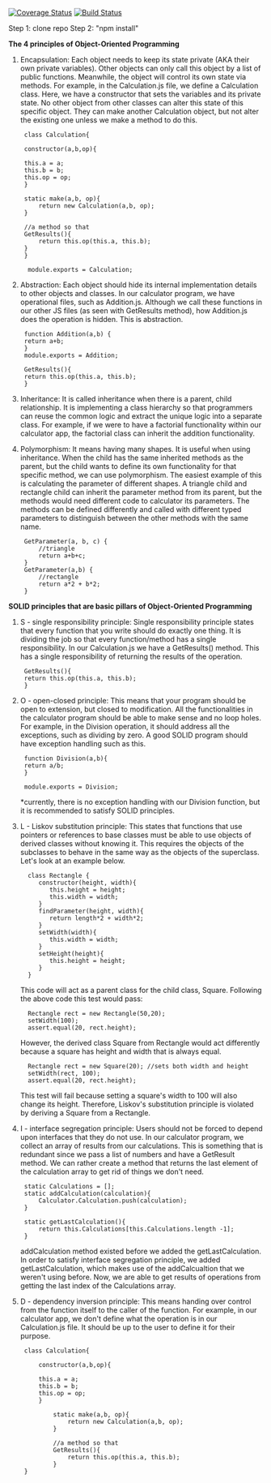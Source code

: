 [![Coverage Status](https://coveralls.io/repos/github/soojinahn/is219-calculator/badge.svg?branch=main)](https://coveralls.io/github/soojinahn/is219-calculator?branch=main)
[![Build Status](https://travis-ci.org/soojinahn/is219-calculator.svg?branch=main)](https://travis-ci.org/soojinahn/is219-calculator)

Step 1: clone repo
Step 2: "npm install"

**The 4 principles of Object-Oriented Programming**
1. Encapsulation: 
   Each object needs to keep its state private (AKA their own private variables). Other objects can only call this object by a list of public functions. Meanwhile, the object will control its own state via methods.
   For example, in the Calculation.js file, we define a Calculation class. Here, we have a constructor that sets the variables and its private state. No other object from other classes can alter this state of this specific object. They can make another Calculation object, but not alter the existing one unless we make a method to do this. 
   
        class Calculation{
    
        constructor(a,b,op){
    
        this.a = a;
        this.b = b;
        this.op = op;
        }
    
        static make(a,b, op){
            return new Calculation(a,b, op);
        }
    
        //a method so that
        GetResults(){
            return this.op(this.a, this.b);
        }
        }

         module.exports = Calculation;

2. Abstraction:
    Each object should hide its internal implementation details to other objects and classes. In our calculator program, we have operational files, such as Addition.js. Although we call these functions in our other JS files (as seen with GetResults method), how Addition.js does the operation is hidden. This is abstraction.
   
        function Addition(a,b) {
        return a+b;
        }
        module.exports = Addition;
    
        GetResults(){
        return this.op(this.a, this.b);
        }


3. Inheritance:
    It is called inheritance when there is a parent, child relationship. It is implementing a class hierarchy so that programmers can reuse the common logic and extract the unique logic into a separate class. For example, if we were to have a factorial functionality within our calculator app, the factorial class can inherit the addition functionality. 


4. Polymorphism:
    It means having many shapes. It is useful when using inheritance. When the child has the same inherited methods as the parent, but the child wants to define its own functionality for that specific method, we can use polymorphism. The easiest example of this is calculating the parameter of different shapes. A triangle child and rectangle child can inherit the parameter method from its parent, but the methods would need different code to calculator its parameters. The methods can be defined differently and called with different typed parameters to distinguish between the other methods with the same name.
       
        GetParameter(a, b, c) {
            //triangle
            return a+b+c;
        }
        GetParameter(a,b) {
            //rectangle
            return a*2 + b*2;
        }


**SOLID principles that are basic pillars of Object-Oriented Programming**
1. S - single responsibility principle:
   Single responsibility principle states that every function that you write should do exactly one thing. It is dividing the job so that every function/method has a single responsibility. In our Calculation.js we have a GetResults() method. This has a single responsibility of returning the results of the operation.

        GetResults(){
        return this.op(this.a, this.b);
        }


2. O - open-closed principle: 
   This means that your program should be open to extension, but closed to modification. All the functionalities in the calculator program should be able to make sense and no loop holes. For example, in the Division operation, it should address all the exceptions, such as dividing by zero. A good SOLID program should have exception handling such as this.

        function Division(a,b){
        return a/b;
        }
        
        module.exports = Division;
    *currently, there is no exception handling with our Division function, but it is recommended to satisfy SOLID principles. 


3. L - Liskov substitution principle: 
   This states that functions that use pointers or references to base classes must be able to use objects of derived classes without knowing it. This requires the objects of the subclasses to behave in the same way as the objects of the superclass. Let's look at an example below. 


         class Rectangle {
            constructor(height, width){
               this.height = height;
               this.width = width;
            }
            findParameter(height, width){
               return length*2 + width*2;
            }
            setWidth(width){
               this.width = width;
            }
            setHeight(height){
               this.height = height;
            }
         }

   This code will act as a parent class for the child class, Square. Following the above code this test would pass:

         Rectangle rect = new Rectangle(50,20);
         setWidth(100);
         assert.equal(20, rect.height);

   However, the derived class Square from Rectangle would act differently because a square has height and width that is always equal. 

         Rectangle rect = new Square(20); //sets both width and height
         setWidth(rect, 100);
         assert.equal(20, rect.height);

   This test will fail because setting a square's width to 100 will also change its height. Therefore, Liskov's substitution principle is violated by deriving a Square from a Rectangle.
      


4. I - interface segregation principle: 
   Users should not be forced to depend upon interfaces that they do not use. In our calculator program, we collect an array of results from our calculations. This is something that is redundant since we pass a list of numbers and have a GetResult method. We can rather create a method that returns the last element of the calculation array to get rid of things we don't need.

        static Calculations = [];
        static addCalculation(calculation){
            Calculator.Calculation.push(calculation);
        }

        static getLastCalculation(){
            return this.Calculations[this.Calculations.length -1];  
        }

    addCalculation method existed before we added the getLastCalculation. In order to satisfy interface segregation principle, we added getLastCalculation, which makes use of the addCalcualtion that we weren't using before. Now, we are able to get results of operations from getting the last index of the Calculations array.


5. D - dependency inversion principle: 
   This means handing over control from the function itself to the caller of the function. For example, in our calculator app, we don't define what the operation is in our Calculation.js file. It should be up to the user to define it for their purpose. 

        class Calculation{

            constructor(a,b,op){
    
            this.a = a;
            this.b = b;
            this.op = op;
            }
            
                static make(a,b, op){
                    return new Calculation(a,b, op);
                }
            
                //a method so that
                GetResults(){
                    return this.op(this.a, this.b);
                }
        }

